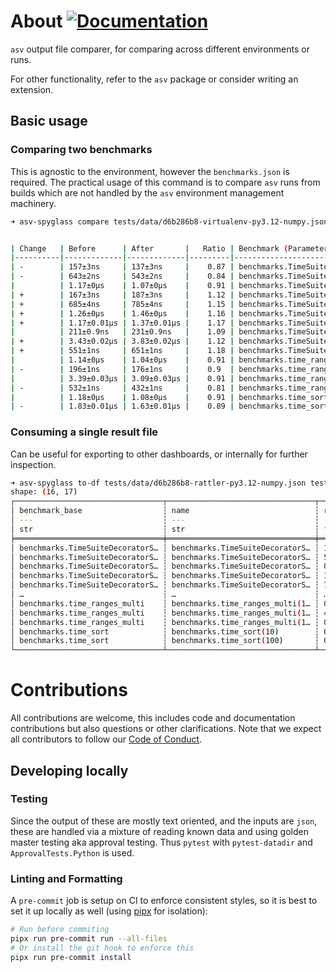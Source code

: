 # About [![Documentation](https://img.shields.io/badge/Documentation-latest-brightgreen?style=for-the-badge)](https://asv.readthedocs.io/projects/asv-spyglass/en/latest/)

`asv` output file comparer, for comparing across different environments or runs.

For other functionality, refer to the `asv` package or consider writing an
extension.

## Basic usage

### Comparing two benchmarks

This is agnostic to the environment, however the `benchmarks.json` is required.
The practical usage of this command is to compare `asv` runs from builds which
are not handled by the `asv` environment management machinery.

``` sh
➜ asv-spyglass compare tests/data/d6b286b8-virtualenv-py3.12-numpy.json tests/data/d6b286b8-rattler-py3.12-numpy.json tests/data/d6b286b8_asv_samples_benchmarks.json


| Change   | Before      | After       |   Ratio | Benchmark (Parameter)                                                                                                               |
|----------|-------------|-------------|---------|-------------------------------------------------------------------------------------------------------------------------------------|
| -        | 157±3ns     | 137±3ns     |    0.87 | benchmarks.TimeSuiteDecoratorSingle.time_keys(10) [rgx1gen11/virtualenv-py3.12-numpy -> rgx1gen11/rattler-py3.12-numpy]             |
| -        | 643±2ns     | 543±2ns     |    0.84 | benchmarks.TimeSuiteDecoratorSingle.time_keys(100) [rgx1gen11/virtualenv-py3.12-numpy -> rgx1gen11/rattler-py3.12-numpy]            |
|          | 1.17±0μs    | 1.07±0μs    |    0.91 | benchmarks.TimeSuiteDecoratorSingle.time_keys(200) [rgx1gen11/virtualenv-py3.12-numpy -> rgx1gen11/rattler-py3.12-numpy]            |
| +        | 167±3ns     | 187±3ns     |    1.12 | benchmarks.TimeSuiteDecoratorSingle.time_values(10) [rgx1gen11/virtualenv-py3.12-numpy -> rgx1gen11/rattler-py3.12-numpy]           |
| +        | 685±4ns     | 785±4ns     |    1.15 | benchmarks.TimeSuiteDecoratorSingle.time_values(100) [rgx1gen11/virtualenv-py3.12-numpy -> rgx1gen11/rattler-py3.12-numpy]          |
| +        | 1.26±0μs    | 1.46±0μs    |    1.16 | benchmarks.TimeSuiteDecoratorSingle.time_values(200) [rgx1gen11/virtualenv-py3.12-numpy -> rgx1gen11/rattler-py3.12-numpy]          |
| +        | 1.17±0.01μs | 1.37±0.01μs |    1.17 | benchmarks.TimeSuiteMultiDecorator.time_ranges(10, 'arange') [rgx1gen11/virtualenv-py3.12-numpy -> rgx1gen11/rattler-py3.12-numpy]  |
|          | 211±0.9ns   | 231±0.9ns   |    1.09 | benchmarks.TimeSuiteMultiDecorator.time_ranges(10, 'range') [rgx1gen11/virtualenv-py3.12-numpy -> rgx1gen11/rattler-py3.12-numpy]   |
| +        | 3.43±0.02μs | 3.83±0.02μs |    1.12 | benchmarks.TimeSuiteMultiDecorator.time_ranges(100, 'arange') [rgx1gen11/virtualenv-py3.12-numpy -> rgx1gen11/rattler-py3.12-numpy] |
| +        | 551±1ns     | 651±1ns     |    1.18 | benchmarks.TimeSuiteMultiDecorator.time_ranges(100, 'range') [rgx1gen11/virtualenv-py3.12-numpy -> rgx1gen11/rattler-py3.12-numpy]  |
|          | 1.14±0μs    | 1.04±0μs    |    0.91 | benchmarks.time_ranges_multi(10, 'arange') [rgx1gen11/virtualenv-py3.12-numpy -> rgx1gen11/rattler-py3.12-numpy]                    |
| -        | 196±1ns     | 176±1ns     |    0.9  | benchmarks.time_ranges_multi(10, 'range') [rgx1gen11/virtualenv-py3.12-numpy -> rgx1gen11/rattler-py3.12-numpy]                     |
|          | 3.39±0.03μs | 3.09±0.03μs |    0.91 | benchmarks.time_ranges_multi(100, 'arange') [rgx1gen11/virtualenv-py3.12-numpy -> rgx1gen11/rattler-py3.12-numpy]                   |
| -        | 532±1ns     | 432±1ns     |    0.81 | benchmarks.time_ranges_multi(100, 'range') [rgx1gen11/virtualenv-py3.12-numpy -> rgx1gen11/rattler-py3.12-numpy]                    |
|          | 1.18±0μs    | 1.08±0μs    |    0.91 | benchmarks.time_sort(10) [rgx1gen11/virtualenv-py3.12-numpy -> rgx1gen11/rattler-py3.12-numpy]                                      |
| -        | 1.83±0.01μs | 1.63±0.01μs |    0.89 | benchmarks.time_sort(100) [rgx1gen11/virtualenv-py3.12-numpy -> rgx1gen11/rattler-py3.12-numpy]                                     |
```

### Consuming a single result file

Can be useful for exporting to other dashboards, or internally for further
inspection.

``` sh
➜ asv-spyglass to-df tests/data/d6b286b8-rattler-py3.12-numpy.json tests/data/d6b286b8_asv_samples_benchmarks.json
shape: (16, 17)
┌─────────────────────────────────┬─────────────────────────────────┬───────────┬─────────┬───┬─────────┬────────────┬─────────┬─────────────────┐
│ benchmark_base                  ┆ name                            ┆ result    ┆ units   ┆ … ┆ samples ┆ param_size ┆ param_n ┆ param_func_name │
│ ---                             ┆ ---                             ┆ ---       ┆ ---     ┆   ┆ ---     ┆ ---        ┆ ---     ┆ ---             │
│ str                             ┆ str                             ┆ f64       ┆ str     ┆   ┆ null    ┆ str        ┆ str     ┆ str             │
╞═════════════════════════════════╪═════════════════════════════════╪═══════════╪═════════╪═══╪═════════╪════════════╪═════════╪═════════════════╡
│ benchmarks.TimeSuiteDecoratorS… ┆ benchmarks.TimeSuiteDecoratorS… ┆ 1.3738e-7 ┆ seconds ┆ … ┆ null    ┆ 10         ┆ null    ┆ null            │
│ benchmarks.TimeSuiteDecoratorS… ┆ benchmarks.TimeSuiteDecoratorS… ┆ 5.4292e-7 ┆ seconds ┆ … ┆ null    ┆ 100        ┆ null    ┆ null            │
│ benchmarks.TimeSuiteDecoratorS… ┆ benchmarks.TimeSuiteDecoratorS… ┆ 0.000001  ┆ seconds ┆ … ┆ null    ┆ 200        ┆ null    ┆ null            │
│ benchmarks.TimeSuiteDecoratorS… ┆ benchmarks.TimeSuiteDecoratorS… ┆ 1.8705e-7 ┆ seconds ┆ … ┆ null    ┆ 10         ┆ null    ┆ null            │
│ benchmarks.TimeSuiteDecoratorS… ┆ benchmarks.TimeSuiteDecoratorS… ┆ 7.8471e-7 ┆ seconds ┆ … ┆ null    ┆ 100        ┆ null    ┆ null            │
│ …                               ┆ …                               ┆ …         ┆ …       ┆ … ┆ …       ┆ …          ┆ …       ┆ …               │
│ benchmarks.time_ranges_multi    ┆ benchmarks.time_ranges_multi(1… ┆ 0.000001  ┆ seconds ┆ … ┆ null    ┆ null       ┆ 10      ┆ 'arange'        │
│ benchmarks.time_ranges_multi    ┆ benchmarks.time_ranges_multi(1… ┆ 4.3222e-7 ┆ seconds ┆ … ┆ null    ┆ null       ┆ 100     ┆ 'range'         │
│ benchmarks.time_ranges_multi    ┆ benchmarks.time_ranges_multi(1… ┆ 0.000003  ┆ seconds ┆ … ┆ null    ┆ null       ┆ 100     ┆ 'arange'        │
│ benchmarks.time_sort            ┆ benchmarks.time_sort(10)        ┆ 0.000001  ┆ seconds ┆ … ┆ null    ┆ null       ┆ 10      ┆ null            │
│ benchmarks.time_sort            ┆ benchmarks.time_sort(100)       ┆ 0.000002  ┆ seconds ┆ … ┆ null    ┆ null       ┆ 100     ┆ null            │
└─────────────────────────────────┴─────────────────────────────────┴───────────┴─────────┴───┴─────────┴────────────┴─────────┴─────────────────┘
```



# Contributions

All contributions are welcome, this includes code and documentation
contributions but also questions or other clarifications. Note that we expect
all contributors to follow our [Code of
Conduct](https://github.com/airspeed-velocity/asv_spyglass/blob/main/CODE_OF_CONDUCT.md).

## Developing locally

### Testing

Since the output of these are mostly text oriented, and the inputs are `json`,
these are handled via a mixture of reading known data and using golden master
testing aka approval testing. Thus `pytest` with `pytest-datadir` and
`ApprovalTests.Python` is used.

### Linting and Formatting

A `pre-commit` job is setup on CI to enforce consistent styles, so it is best to
set it up locally as well (using [pipx](https://pypa.github.io/pipx/) for isolation):

```sh
# Run before commiting
pipx run pre-commit run --all-files
# Or install the git hook to enforce this
pipx run pre-commit install
```
